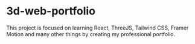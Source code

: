 # 3d-web-portfolio
 This project is focused on learning React, ThreeJS, Tailwind CSS, Framer Motion and many other things by creating my professional portfolio.
